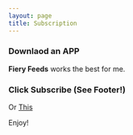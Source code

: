 ```yaml
---
layout: page
title: Subscription
---
```

### Downlaod an APP

**Fiery Feeds** works the best for me. 

### Click Subscribe (See Footer!)
Or [This](https://henry-yip.github.io/feed.xml)

Enjoy!


